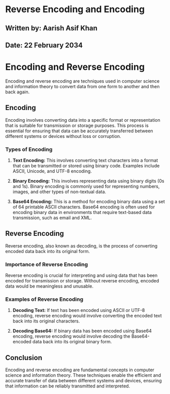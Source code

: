 # **Reverse Encoding and Encoding**

## **Written by:** Aarish Asif Khan

## **Date:** 22 February 2034

# **Encoding and Reverse Encoding**

Encoding and reverse encoding are techniques used in computer science and information theory to convert data from one form to another and then back again.

## **Encoding**

Encoding involves converting data into a specific format or representation that is suitable for transmission or storage purposes. This process is essential for ensuring that data can be accurately transferred between different systems or devices without loss or corruption.

### **Types of Encoding**

1. **Text Encoding:** This involves converting text characters into a format that can be transmitted or stored using binary code. Examples include ASCII, Unicode, and UTF-8 encoding.

2. **Binary Encoding:** This involves representing data using binary digits (0s and 1s). Binary encoding is commonly used for representing numbers, images, and other types of non-textual data.

3. **Base64 Encoding:** This is a method for encoding binary data using a set of 64 printable ASCII characters. Base64 encoding is often used for encoding binary data in environments that require text-based data transmission, such as email and XML.

## **Reverse Encoding**

Reverse encoding, also known as decoding, is the process of converting encoded data back into its original form.

### **Importance of Reverse Encoding**

Reverse encoding is crucial for interpreting and using data that has been encoded for transmission or storage. Without reverse encoding, encoded data would be meaningless and unusable.

### **Examples of Reverse Encoding**

1. **Decoding Text:** If text has been encoded using ASCII or UTF-8 encoding, reverse encoding would involve converting the encoded text back into its original characters.

2. **Decoding Base64:** If binary data has been encoded using Base64 encoding, reverse encoding would involve decoding the Base64-encoded data back into its original binary form.

## **Conclusion**

Encoding and reverse encoding are fundamental concepts in computer science and information theory. These techniques enable the efficient and accurate transfer of data between different systems and devices, ensuring that information can be reliably transmitted and interpreted.
